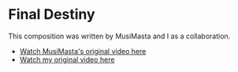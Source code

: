 # Final Destiny

This composition was written by MusiMasta and I as a collaboration.

* [Watch MusiMasta's original video here](https://youtu.be/tLGhBlhp9lk)
* [Watch my original video here](https://youtu.be/EQ_lEfirLK4)
